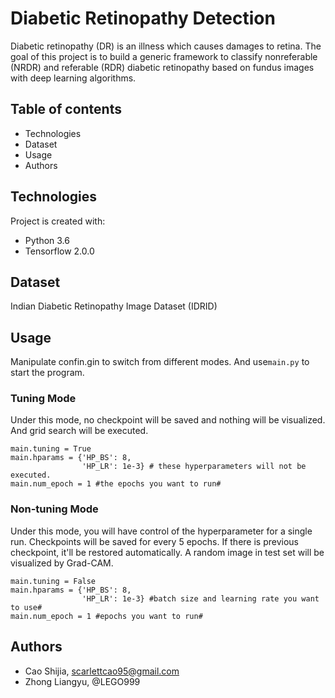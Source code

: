 # Diabetic Retinopathy Detection

Diabetic retinopathy (DR) is an illness which causes damages to retina.
The goal of this project is to build a generic framework to classify nonreferable (NRDR) and referable (RDR) diabetic retinopathy based on fundus images with deep learning algorithms.

## Table of contents
* Technologies
* Dataset
* Usage
* Authors

## Technologies
Project is created with:
- Python 3.6
- Tensorflow 2.0.0

## Dataset
Indian Diabetic Retinopathy Image Dataset (IDRID)

## Usage
Manipulate confin.gin to switch from different modes. And use```main.py``` to start the program.

### Tuning Mode
Under this mode, no checkpoint will be saved and nothing will be visualized. And grid search will be executed.
```
main.tuning = True
main.hparams = {'HP_BS': 8,
                'HP_LR': 1e-3} # these hyperparameters will not be executed.
main.num_epoch = 1 #the epochs you want to run#
```

### Non-tuning Mode
Under this mode, you will have control of the hyperparameter for a single run. Checkpoints will be saved for every 5 epochs. If there is previous checkpoint, it'll be restored automatically. A random image in test set will be visualized by Grad-CAM.
```
main.tuning = False
main.hparams = {'HP_BS': 8,
                'HP_LR': 1e-3} #batch size and learning rate you want to use#
main.num_epoch = 1 #epochs you want to run#
```

## Authors
- Cao Shijia, scarlettcao95@gmail.com
- Zhong Liangyu, @LEGO999
